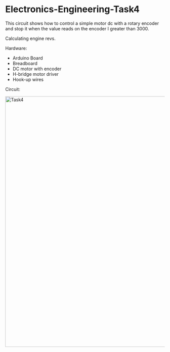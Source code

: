 # Electronics-Engineering-Task4

This circuit shows how to control a simple motor dc with a rotary encoder and stop it when the value reads on the encoder I greater than 3000.

Calculating engine revs.

Hardware:
- Arduino Board
- Breadboard
- DC motor with encoder
- H-bridge motor driver
- Hook-up wires
  
Circuit:

<img width="794" alt="Task4" src="https://github.com/LuluwaM/Electronics-Engineering-Task4/assets/113927014/af3c3b59-a172-49d3-b6f9-14d62b7802e0">
